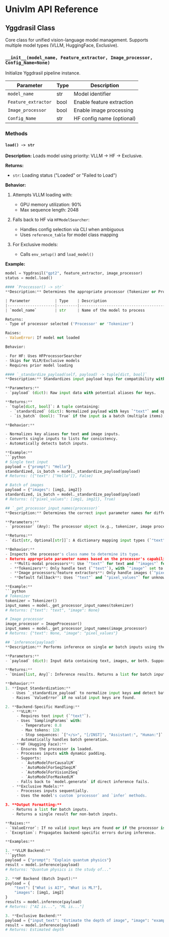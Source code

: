 # Univlm API Reference

## Yggdrasil Class

Core class for unified vision-language model management. Supports multiple model types (VLLM, HuggingFace, Exclusive).

### `__init__(model_name, Feature_extractor, Image_processor, Config_Name=None)`

Initialize Yggdrasil pipeline instance.

| Parameter           | Type    | Description                              |
|---------------------|---------|------------------------------------------|
| `model_name`        | str     | Model identifier                         |
| `Feature_extractor` | bool    | Enable feature extraction                |
| `Image_processor`   | bool    | Enable image processing                  |
| `Config_Name`       | str     | HF config name (optional)                | 

### Methods

#### `load() -> str`
**Description:** Loads model using priority: VLLM → HF → Exclusive.

**Returns:**

- `str`: Loading status ("Loaded" or "Failed to Load")

**Behavior:**

1. Attempts VLLM loading with:
   
   - GPU memory utilization: 90%
   - Max sequence length: 2048
3. Falls back to HF via `HFModelSearcher`:
   
   - Handles config selection via CLI when ambiguous
   - Uses `reference_table` for model class mapping
5. For Exclusive models:
   
   - Calls `env_setup()` and `load_model()`
  
**Example:**
```python
model = Yggdrasil("gpt2", feature_extractor, image_processor)
status = model.load()

#### `Proccessor() -> str`
**Description:** Determines the appropriate processor (Tokenizer or Processor) for the model

| Parameter           | Type    | Description                              |
|---------------------|---------|------------------------------------------|
| `model_name`        | str     | Name of the model to process             |

Returns:
- Type of processor selected ('Processor' or 'Tokenizer')

Raises:
- ValueError: If model not loaded

Behavior:

- For HF: Uses HFProcessorSearcher
- Skips for VLLM/Exclusive models
- Requires prior model loading

#### `_standardize_payload(self, payload) -> tuple[dict, bool]`
**Description:** Standardizes input payload keys for compatibility with both VLLM and HF backends. Handles both single inputs and batches.

**Parameters:**
- `payload` (dict): Raw input data with potential aliases for keys.

**Returns:**
- `tuple[dict, bool]`: A tuple containing:
  - `standardized` (dict): Normalized payload with keys `"text"` and optionally `"pixel_values"`. Values are always lists.
  - `is_batch` (bool): `True` if the input is a batch (multiple items), `False` for single inputs.

**Behavior:**

- Normalizes key aliases for text and image inputs.
- Converts single inputs to lists for consistency.
- Automatically detects batch inputs.

**Example:**
```python
# Single text input
payload = {"prompt": "Hello"}
standardized, is_batch = model._standardize_payload(payload)
# Returns: ({"text": ["Hello"]}, False)

# Batch of images
payload = {"images": [img1, img2]}
standardized, is_batch = model._standardize_payload(payload)
# Returns: ({"pixel_values": [img1, img2]}, True)

## `_get_processor_input_names(processor)`
**Description:** Determines the correct input parameter names for different processor types.

**Parameters:**
- `processor` (Any): The processor object (e.g., tokenizer, image processor).

**Returns:**
- `dict[str, Optional[str]]`: A dictionary mapping input types (`"text"` and `"image"`) to their corresponding parameter names. If a processor does not support a specific input type, the value will be `None`.

**Behavior:**
- Inspects the processor's class name to determine its type.
- Returns appropriate parameter names based on the processor's capabilities:
  - **Multi-modal processors**: Use `"text"` for text and `"images"` for images.
  - **Tokenizers**: Only handle text (`"text"`), with `"image"` set to `None`.
  - **Image processors/feature extractors**: Only handle images (`"pixel_values"`), with `"text"` set to `None`.
  - **Default fallback**: Uses `"text"` and `"pixel_values"` for unknown processor types.

**Example:**
```python
# Tokenizer
tokenizer = Tokenizer()
input_names = model._get_processor_input_names(tokenizer)
# Returns: {"text": "text", "image": None}

# Image processor
image_processor = ImageProcessor()
input_names = model._get_processor_input_names(image_processor)
# Returns: {"text": None, "image": "pixel_values"}

## `inference(payload)`
**Description:** Performs inference on single or batch inputs using the loaded model.

**Parameters:**
- `payload` (dict): Input data containing text, images, or both. Supports batch inputs.

**Returns:**
- `Union[list, Any]`: Inference results. Returns a list for batch inputs or a single result for non-batch inputs.

**Behavior:**
1. **Input Standardization:**
   - Uses `_standardize_payload` to normalize input keys and detect batch mode.
   - Raises `ValueError` if no valid input keys are found.

2. **Backend-Specific Handling:**
   - **VLLM:**
     - Requires text input (`"text"`).
     - Uses `SamplingParams` with:
       - Temperature: 0.8
       - Max tokens: 128
       - Stop sequences: `["</s>", "[/INST]", "Assistant:", "Human:"]`
     - Automatically handles batch generation.
   - **HF (Hugging Face):**
     - Ensures the processor is loaded.
     - Processes inputs with dynamic padding.
     - Supports:
       - `AutoModelForCausalLM`
       - `AutoModelForSeq2SeqLM`
       - `AutoModelForVision2Seq`
       - `AutoModelForMaskedLM`
     - Falls back to `model.generate` if direct inference fails.
   - **Exclusive Models:**
     - Processes inputs sequentially.
     - Uses the model's custom `processor` and `infer` methods.

3. **Output Formatting:**
   - Returns a list for batch inputs.
   - Returns a single result for non-batch inputs.

**Raises:**
- `ValueError`: If no valid input keys are found or if the processor is not loaded (for HF).
- `Exception`: Propagates backend-specific errors during inference.

**Examples:**

1. **VLLM Backend:**
```python
payload = {"prompt": "Explain quantum physics"}
result = model.inference(payload)
# Returns: "Quantum physics is the study of..."

2. **HF Backend (Batch Input):**
payload = {
    "text": ["What is AI?", "What is ML?"],
    "images": [img1, img2]
}
results = model.inference(payload)
# Returns: ["AI is...", "ML is..."]

3. **Exclusive Backend:**
payload = {"input_text": "Estimate the depth of image", "image": "example.jpg"}
result = model.inference(payload)
# Returns: Estimated depth
